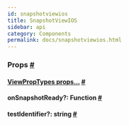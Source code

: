 ```yaml
---
id: snapshotviewios
title: SnapshotViewIOS
sidebar: api
category: Components
permalink: docs/snapshotviewios.html
---
```

<div><noscript></noscript><h3><a class="anchor" name="props"></a>Props <a class="hash-link" href="docs/snapshotviewios.html#props">#</a></h3><div class="props"><div class="prop"><h4 class="propTitle"><a class="anchor" name="viewproptypes"></a><a href="docs/viewproptypes.html#props">ViewPropTypes props...</a> <a class="hash-link" href="docs/snapshotviewios.html#viewproptypes">#</a></h4></div><div class="prop"><h4 class="propTitle"><a class="anchor" name="onsnapshotready"></a>onSnapshotReady?: <span class="propType">Function</span> <a class="hash-link" href="docs/snapshotviewios.html#onsnapshotready">#</a></h4></div><div class="prop"><h4 class="propTitle"><a class="anchor" name="testidentifier"></a>testIdentifier?: <span class="propType">string</span> <a class="hash-link" href="docs/snapshotviewios.html#testidentifier">#</a></h4></div></div></div>